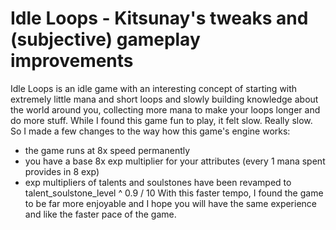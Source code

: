 # Idle Loops - Kitsunay's tweaks and (subjective) gameplay improvements
Idle Loops is an idle game with an interesting concept of starting with extremely little mana and short loops and slowly building knowledge about the world around you, collecting more mana to make your loops longer and do more stuff. While I found this game fun to play, it felt slow. Really slow. So I made a few changes to the way how this game's engine works:
- the game runs at 8x speed permanently
- you have a base 8x exp multiplier for your attributes (every 1 mana spent provides in 8 exp)
- exp multipliers of talents and soulstones have been revamped to talent_soulstone_level ^ 0.9 / 10
With this faster tempo, I found the game to be far more enjoyable and I hope you will have the same experience and like the faster pace of the game.
